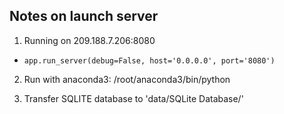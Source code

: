 
## Notes on launch server

1. Running on 209.188.7.206:8080
- `app.run_server(debug=False, host='0.0.0.0', port='8080')`

2. Run with anaconda3: /root/anaconda3/bin/python

3. Transfer SQLITE database to 'data/SQLite Database/'
